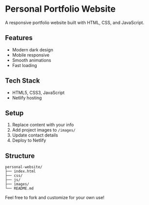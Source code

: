 # Personal Portfolio Website

A responsive portfolio website built with HTML, CSS, and JavaScript.

## Features
- Modern dark design
- Mobile responsive
- Smooth animations
- Fast loading

## Tech Stack
- HTML5, CSS3, JavaScript
- Netlify hosting

## Setup
1. Replace content with your info
2. Add project images to `/images/`
3. Update contact details
4. Deploy to Netlify

## Structure
```
personal-website/
├── index.html
├── css/
├── js/
├── images/
└── README.md
```

Feel free to fork and customize for your own use!
